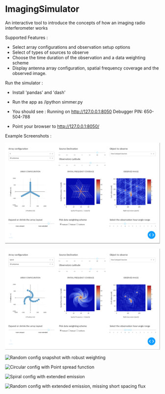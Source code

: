 # ImagingSimulator
An interactive tool to introduce the concepts of how an imaging radio interferometer works

Supported Features :

- Select array configurations and observation setup options
- Select of types of sources to observe
- Choose the time duration of the observation and a data weighting scheme
- Display antenna array configuration, spatial frequency coverage and the observed image. 

Run the simulator :

- Install  'pandas' and  'dash' 
- Run the app as   <path-to-python>/ipython simmer.py
- You should see : 
           Running on http://127.0.0.1:8050
           Debugger PIN: 650-504-788
  
- Point your browser to  http://127.0.0.1:8050/


Example Screenshots : 

![Y-config snapshot observation](Docs/sim_example_1.png)

![Spiral config short synthesis](Docs/sim_example_2.png)

![Random config snapshot with robust weighting](Docs/sim_example3.png)

![Circular config with Point spread function](Docs/sim_example4.png)

![Spiral config with extended emission](Docs/sim_example5.png)

![Random config with extended emission, missing short spacing flux](Docs/sim_example6.png)

